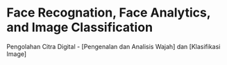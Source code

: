 # Face Recognation, Face Analytics, and Image Classification
Pengolahan Citra Digital - [Pengenalan dan Analisis Wajah] dan [Klasifikasi Image]
